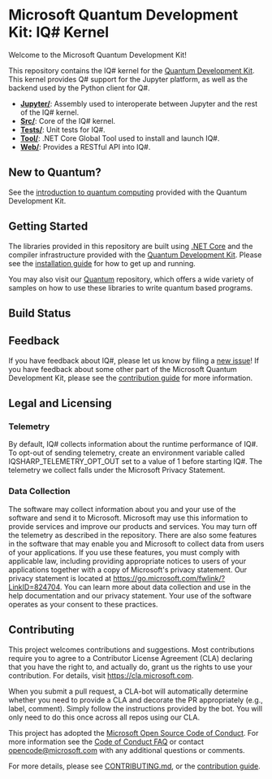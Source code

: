 # Microsoft Quantum Development Kit: IQ# Kernel #

Welcome to the Microsoft Quantum Development Kit!

This repository contains the IQ# kernel for the [Quantum Development Kit](https://docs.microsoft.com/quantum/).
This kernel provides Q# support for the Jupyter platform, as well as the backend used by the Python client for Q#.

- **[Jupyter/](./tree/master/Jupyter/)**: Assembly used to interoperate between Jupyter and the rest of the IQ# kernel.
- **[Src/](./tree/master/Src/)**: Core of the IQ# kernel.
- **[Tests/](./tree/master/Tests/)**: Unit tests for IQ#.
- **[Tool/](./tree/master/Tool/)**: .NET Core Global Tool used to install and launch IQ#.
- **[Web/](./tree/master/Web/)**: Provides a RESTful API into IQ#.

## New to Quantum? ##

See the [introduction to quantum computing](https://docs.microsoft.com/quantum/concepts/) provided with the Quantum Development Kit.

## Getting Started ##

The libraries provided in this repository are built using [.NET Core](https://docs.microsoft.com/dotnet/core/) and the
compiler infrastructure provided with the [Quantum Development Kit](https://docs.microsoft.com/quantum/).
Please see the [installation guide](https://docs.microsoft.com/quantum/install-guide) for how to get up and running.

You may also visit our [Quantum](https://github.com/microsoft/quantum) repository, which offers a wide variety
of samples on how to use these libraries to write quantum based programs.

## Build Status ##

<!-- TODO
| branch | status    |
|--------|-----------|
| master | [![Build Status](https://quarcsw.visualstudio.com/Libraries/_apis/build/status/Github/Libraries%20(GitHub))](https://quarcsw.visualstudio.com/Libraries/_build/latest?definitionId=62) | -->

## Feedback ##

If you have feedback about IQ#, please let us know by filing a [new issue](https://github.com/microsoft/iqsharp/issues/new)!
If you have feedback about some other part of the Microsoft Quantum Development Kit, please see the [contribution guide](https://docs.microsoft.com/quantum/contributing/) for more information.

## Legal and Licensing ##

### Telemetry ###

By default, IQ# collects information about the runtime performance of IQ#.
To opt-out of sending telemetry, create an environment variable called IQSHARP_TELEMETRY_OPT_OUT set to a value of 1 before starting IQ#.
The telemetry we collect falls under the Microsoft Privacy Statement.

### Data Collection ###

The software may collect information about you and your use of the software and send it to Microsoft. Microsoft may use this information to provide services and improve our products and services. You may turn off the telemetry as described in the repository. There are also some features in the software that may enable you and Microsoft to collect data from users of your applications. If you use these features, you must comply with applicable law, including providing appropriate notices to users of your applications together with a copy of Microsoft's privacy statement. Our privacy statement is located at https://go.microsoft.com/fwlink/?LinkID=824704. You can learn more about data collection and use in the help documentation and our privacy statement. Your use of the software operates as your consent to these practices.

## Contributing ##

This project welcomes contributions and suggestions.  Most contributions require you to agree to a
Contributor License Agreement (CLA) declaring that you have the right to, and actually do, grant us
the rights to use your contribution. For details, visit https://cla.microsoft.com.

When you submit a pull request, a CLA-bot will automatically determine whether you need to provide
a CLA and decorate the PR appropriately (e.g., label, comment). Simply follow the instructions
provided by the bot. You will only need to do this once across all repos using our CLA.

This project has adopted the [Microsoft Open Source Code of Conduct](https://opensource.microsoft.com/codeofconduct/).
For more information see the [Code of Conduct FAQ](https://opensource.microsoft.com/codeofconduct/faq/) or
contact [opencode@microsoft.com](mailto:opencode@microsoft.com) with any additional questions or comments.

For more details, please see [CONTRIBUTING.md](./tree/master/CONTRIBUTING.md), or the [contribution guide](https://docs.microsoft.com/quantum/contributing/).
